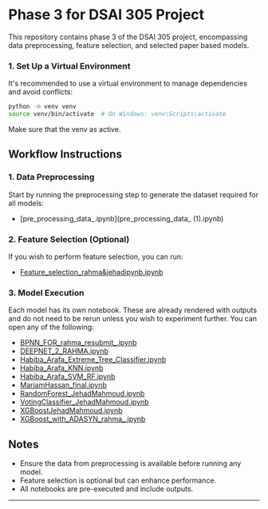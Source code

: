 # Phase 3 for DSAI 305 Project

This repository contains phase 3 of the DSAI 305 project, encompassing data preprocessing, feature selection, and selected paper based models.


### 1. Set Up a Virtual Environment

It's recommended to use a virtual environment to manage dependencies and avoid conflicts:

```bash
python -m venv venv
source venv/bin/activate  # On Windows: venv\Scripts\activate
```
Make sure that the venv as active.


## Workflow Instructions

### 1. Data Preprocessing

Start by running the preprocessing step to generate the dataset required for all models:

- [pre_processing_data_.ipynb](pre_processing_data_ (1).ipynb)

### 2. Feature Selection (Optional)

If you wish to perform feature selection, you can run:

- [Feature_selection_rahma&jehadipynb.ipynb](Feature_selection_rahma&jehadipynb%20(1).ipynb)

### 3. Model Execution

Each model has its own notebook. These are already rendered with outputs and do not need to be rerun unless you wish to experiment further. You can open any of the following:

- [BPNN_FOR_rahma_resubmit_.ipynb](BPNN_FOR_rahma_resubmit_.ipynb)
- [DEEPNET_2_RAHMA.ipynb](DEEPNET_2_RAHMA.ipynb)
- [Habiba_Arafa_Extreme_Tree_Classifier.ipynb](Habiba_Arafa_Extreme_Tree_Classifier.ipynb)
- [Habiba_Arafa_KNN.ipynb](Habiba_Arafa_KNN.ipynb)
- [Habiba_Arafa_SVM_RF.ipynb](Habiba_Arafa_SVM_RF.ipynb)
- [MariamHassan_final.ipynb](MariamHassan_final.ipynb)
- [RandomForest_JehadMahmoud.ipynb](RandomForest_JehadMahmoud.ipynb)
- [VotingClassifier_JehadMahmoud.ipynb](VotingClassifier_JehadMahmoud%20(2).ipynb)
- [XGBoostJehadMahmoud.ipynb](XGBoostJehadMahmoud.ipynb)
- [XGBoost_with_ADASYN_rahma_.ipynb](XGBoost_with_ADASYN_rahma_(1).ipynb)

## Notes

- Ensure the data from preprocessing is available before running any model.
- Feature selection is optional but can enhance performance.
- All notebooks are pre-executed and include outputs.

---
